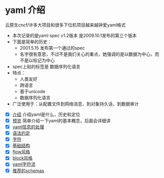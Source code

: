 # yaml 介绍

云原生cncf/许多大项目和很多下位机项目越来越钟爱yaml格式

- 本次记录的是yaml spec v1.2版本 是2009.10.1发布的第三个版本
- 下面是简单的历史：
  - 2001.5.15 发布第一个通过的spec
  - 名字很有意思，不过不是我们关心的重点，她强调的是以数据为中心，而不是以标记为中心
- spec上贴的标签是 数据序列化语言
- 特点：
  - 人类友好
  - 跨语言
  - 基于unicode
  - 数据序列化语言
- 广泛使用于：从配置文件到网络消息，到对象持久话，到数据审计

- [x] [介绍](/todo/skill/yaml/introduction.md) 介绍yaml是什么，历史和定位
- [x] [预览](/todo/skill/yaml/preview.md) 简单介绍一下yaml的基本概念，后面会详细讲
- [x] [yaml信息的处理](/todo/skill/yaml/process.md)
- [x] [语法约定](/todo/skill/yaml/syntax-conventions.md)
- [x] [字符](/todo/skill/yaml/characters.md)
- [x] [基础结构](/todo/skill/yaml/basic-structures.md)
- [x] [flow风格](/todo/skill/yaml/flow-styles.md)
- [x] [block风格](/todo/skill/yaml/block-styles.md)
- [x] [yaml字符流](/todo/skill/yaml/character-stream.md)
- [x] [推荐的schemas](/todo/skill/yaml/schemas.md)
